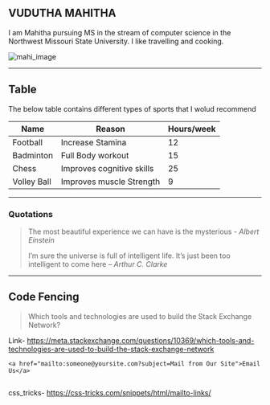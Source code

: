 ## VUDUTHA MAHITHA
I am Mahitha pursuing MS in the stream of computer science in the Northwest Missouri State University. I like travelling and cooking.

![mahi_image](https://github.com/MahithaVudutha/my2-vudutha/assets/143000682/92ea7494-de34-4098-938d-f05a26802a6b)

---------------------------

## Table
The below table contains different types of sports that I wolud recommend

| Name | Reason | Hours/week |
| --------- | ----------------- | ------------------ |  
| Football  | Increase Stamina | 12 |
| Badminton | Full Body workout | 15 |
| Chess | Improves cognitive skills | 25 |
| Volley Ball | Improves muscle Strength | 9 | 

-------------------------------

### Quotations
> The most beautiful experience we can have is the mysterious - *Albert Einstein*
>
> I’m sure the universe is full of intelligent life. It’s just been too intelligent to come here – *Arthur C. Clarke* 

---------------------------------

## Code Fencing
> Which tools and technologies are used to build the Stack Exchange Network? 

Link- <https://meta.stackexchange.com/questions/10369/which-tools-and-technologies-are-used-to-build-the-stack-exchange-network>

```
<a href="mailto:someone@yoursite.com?subject=Mail from Our Site">Email Us</a> 
 
```
css_tricks- <https://css-tricks.com/snippets/html/mailto-links/>